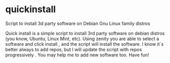 # quickinstall
Script to install 3d party software on Debian Gnu Linux family distros

Quick install is a simple script to install 3rd party software on debian distros (you know, Ubuntu, Linux Mint, etc). Using zenity you are able to select a software and click install , and the script will install the software. I know it`s better always to add repos, but I will update the script with repos progressively . You may help me to add new software too. 
Have fun!
